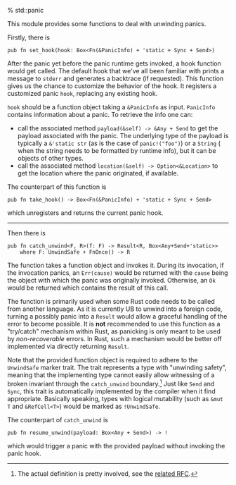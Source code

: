 % std::panic

This module provides some functions to deal with unwinding panics.

Firstly, there is

```ignore
pub fn set_hook(hook: Box<Fn(&PanicInfo) + 'static + Sync + Send>)
```

After the panic yet before the panic runtime gets invoked, a hook function would get called. The default hook that we've all been familiar with prints a message to `stderr` and generates a backtrace (if requested). This function gives us the chance to customize the behavior of the hook. It registers a customized panic `hook`, replacing any existing hook.

`hook` should be a function object taking a `&PanicInfo` as input. `PanicInfo` contains information about a panic. To retrieve the info one can:

- call the associated method `payload(&self) -> &Any + Send` to get the payload associated with the panic. The underlying type of the payload is typically a `&'static str` (as is the case of `panic!("foo")`) or a `String` ( when the string needs to be formatted by runtime info), but it can be objects of other types.
- call the associated method `location(&self) -> Option<&Location>` to get the location where the panic originated, if available.

The counterpart of this function is

```ignore
pub fn take_hook() -> Box<Fn(&PanicInfo) + 'static + Sync + Send>
```

which unregisters and returns the current panic hook.

---

Then there is

```ignore
pub fn catch_unwind<F, R>(f: F) -> Result<R, Box<Any+Send+'static>>
    where F: UnwindSafe + FnOnce() -> R
```

The function takes a function object and invokes it. During its invocation, if the invocation panics, an `Err(cause)` would be returned with the `cause` being the object with which the panic was originally invoked. Otherwise, an `Ok` would be returned which contains the result of this call.

The function is primarily used when some Rust code needs to be called from another language. As it is currently UB to unwind into a foreign code, turning a possibly panic into a `Result` would allow a graceful handling of the error to become possible. It is **not** recommended to use this function as a "try/catch" mechanism within Rust, as panicking is only meant to be used by *non-recoverable* errors. In Rust, such a mechanism would be better off implemented via directly returning `Result`.

Note that the provided function object is required to adhere to the `UnwindSafe` marker trait. The trait represents a type with "unwinding safety", meaning that the implementing type cannot easily allow witnessing of a broken invariant through the `catch_unwind` boundary.[^1] Just like `Send` and `Sync`, this trait is automatically implemented by the compiler when it find appropriate. Basically speaking, types with logical mutability (such as `&mut T` and `&RefCell<T>`) would be marked as `!UnwindSafe`.

[^1]: The actual definition is pretty involved, see the [related RFC](https://github.com/rust-lang/rfcs/blob/master/text/1236-stabilize-catch-panic.md).

The counterpart of `catch_unwind` is

```ignore
pub fn resume_unwind(payload: Box<Any + Send>) -> !
```

which would trigger a panic with the provided payload without invoking the panic hook.

